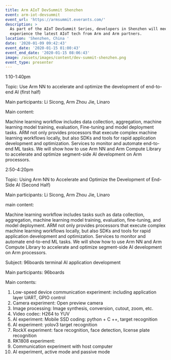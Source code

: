 ```yaml
---
title: Arm AIoT DevSummit Shenzhen
event: arm-iot-devsummit
event_url: 'https://armsummit.everants.com/'
description: >
  As part of the AIoT DevSummit Series, developers in Shenzhen will meet to
  experience the latest AIoT tech from Arm and Arm partners. 
location: 'Shenzhen, China '
date: '2020-01-09 09:42:43'
event_date: '2020-01-15 01:00:43'
event_end_date: '2020-01-15 08:06:43'
image: /assets/images/content/dev-summit-shenzhen.png
event_type: presenter
---
```

1:10-1:40pm

Topic: Use Arm NN to accelerate and optimize the development of end-to-end AI (first half)

Main participants: Li Sicong, Arm Zhou Jie, Linaro

Main content:

Machine learning workflow includes data collection, aggregation, machine learning model training, evaluation, Fine-tuning and model deployment tasks. ARM not only provides processors that execute complex machine learning workflows locally, but also SDKs and tools for rapid application development and optimization. Services to monitor and automate end-to-end ML tasks. We will show how to use Arm NN and Arm Compute Library to accelerate and optimize segment-side AI development on Arm processors.

2:50-4:20pm

Topic: Using Arm NN to Accelerate and Optimize the Development of End-Side AI (Second Half)

Main participants: Li Sicong, Arm Zhou Jie, Linaro

main content:

Machine learning workflow includes tasks such as data collection, aggregation, machine learning model training, evaluation, fine-tuning, and model deployment. ARM not only provides processors that execute complex machine learning workflows locally, but also SDKs and tools for rapid application development and optimization. Services to monitor and automate end-to-end ML tasks. We will show how to use Arm NN and Arm Compute Library to accelerate and optimize segment-side AI development on Arm processors.

Subject: 96boards terminal AI application development

Main participants: 96boards

Main contents:

1. Low-speed device communication experiment: including application layer UART, GPIO control
2. Camera experiment: Open preview camera
3. Image processing: Image synthesis, conversion, cutout, zoom, etc.
4. Video codec: H264 to YUV
5. AI experiment: Mobile SSD coding: python + C ++, target recognition
6. AI experiment: yolov3 target recognition
7. RockX experiment: face recognition, face detection, license plate recognition
8. RK1808 experiment:
9. Communication experiment with host computer
10. AI experiment, active mode and passive mode
